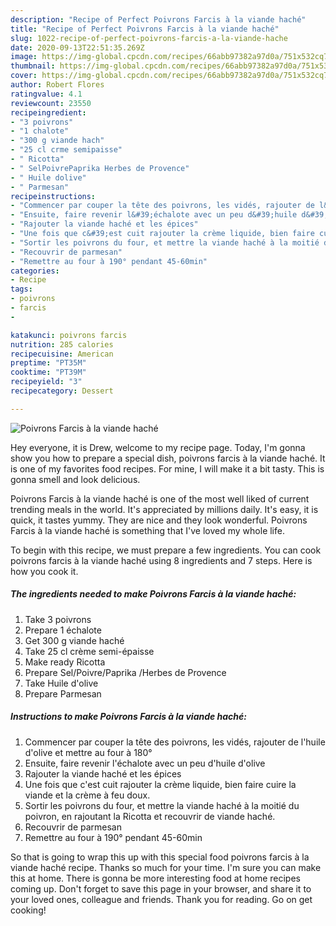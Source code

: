 ```yaml
---
description: "Recipe of Perfect Poivrons Farcis à la viande haché"
title: "Recipe of Perfect Poivrons Farcis à la viande haché"
slug: 1022-recipe-of-perfect-poivrons-farcis-a-la-viande-hache
date: 2020-09-13T22:51:35.269Z
image: https://img-global.cpcdn.com/recipes/66abb97382a97d0a/751x532cq70/poivrons-farcis-a-la-viande-hache-photo-principale-de-la-recette.jpg
thumbnail: https://img-global.cpcdn.com/recipes/66abb97382a97d0a/751x532cq70/poivrons-farcis-a-la-viande-hache-photo-principale-de-la-recette.jpg
cover: https://img-global.cpcdn.com/recipes/66abb97382a97d0a/751x532cq70/poivrons-farcis-a-la-viande-hache-photo-principale-de-la-recette.jpg
author: Robert Flores
ratingvalue: 4.1
reviewcount: 23550
recipeingredient:
- "3 poivrons"
- "1 chalote"
- "300 g viande hach"
- "25 cl crme semipaisse"
- " Ricotta"
- " SelPoivrePaprika Herbes de Provence"
- " Huile dolive"
- " Parmesan"
recipeinstructions:
- "Commencer par couper la tête des poivrons, les vidés, rajouter de l&#39;huile d&#39;olive et mettre au four à 180°"
- "Ensuite, faire revenir l&#39;échalote avec un peu d&#39;huile d&#39;olive"
- "Rajouter la viande haché et les épices"
- "Une fois que c&#39;est cuit rajouter la crème liquide, bien faire cuire la viande et la crème à feu doux."
- "Sortir les poivrons du four, et mettre la viande haché à la moitié du poivron, en rajoutant la Ricotta et recouvrir de viande haché."
- "Recouvrir de parmesan"
- "Remettre au four à 190° pendant 45-60min"
categories:
- Recipe
tags:
- poivrons
- farcis
- 

katakunci: poivrons farcis  
nutrition: 285 calories
recipecuisine: American
preptime: "PT35M"
cooktime: "PT39M"
recipeyield: "3"
recipecategory: Dessert

---
```



![Poivrons Farcis à la viande haché](https://img-global.cpcdn.com/recipes/66abb97382a97d0a/751x532cq70/poivrons-farcis-a-la-viande-hache-photo-principale-de-la-recette.jpg)

Hey everyone, it is Drew, welcome to my recipe page. Today, I'm gonna show you how to prepare a special dish, poivrons farcis à la viande haché. It is one of my favorites food recipes. For mine, I will make it a bit tasty. This is gonna smell and look delicious.



Poivrons Farcis à la viande haché is one of the most well liked of current trending meals in the world. It's appreciated by millions daily. It's easy, it is quick, it tastes yummy. They are nice and they look wonderful. Poivrons Farcis à la viande haché is something that I've loved my whole life.


To begin with this recipe, we must prepare a few ingredients. You can cook poivrons farcis à la viande haché using 8 ingredients and 7 steps. Here is how you cook it.

<!--inarticleads1-->

##### The ingredients needed to make Poivrons Farcis à la viande haché:

1. Take 3 poivrons
1. Prepare 1 échalote
1. Get 300 g viande haché
1. Take 25 cl crème semi-épaisse
1. Make ready  Ricotta
1. Prepare  Sel/Poivre/Paprika /Herbes de Provence
1. Take  Huile d&#39;olive
1. Prepare  Parmesan




<!--inarticleads2-->

##### Instructions to make Poivrons Farcis à la viande haché:

1. Commencer par couper la tête des poivrons, les vidés, rajouter de l&#39;huile d&#39;olive et mettre au four à 180°
1. Ensuite, faire revenir l&#39;échalote avec un peu d&#39;huile d&#39;olive
1. Rajouter la viande haché et les épices
1. Une fois que c&#39;est cuit rajouter la crème liquide, bien faire cuire la viande et la crème à feu doux.
1. Sortir les poivrons du four, et mettre la viande haché à la moitié du poivron, en rajoutant la Ricotta et recouvrir de viande haché.
1. Recouvrir de parmesan
1. Remettre au four à 190° pendant 45-60min




So that is going to wrap this up with this special food poivrons farcis à la viande haché recipe. Thanks so much for your time. I'm sure you can make this at home. There is gonna be more interesting food at home recipes coming up. Don't forget to save this page in your browser, and share it to your loved ones, colleague and friends. Thank you for reading. Go on get cooking!
